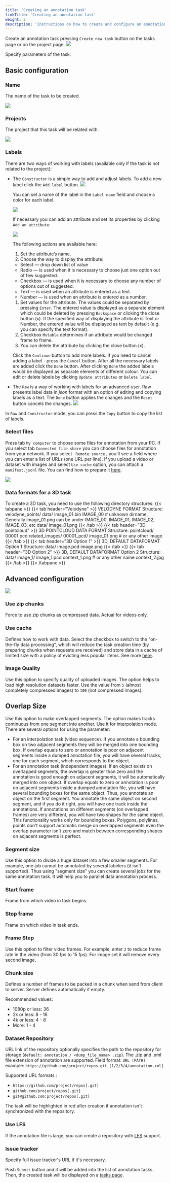 ```yaml
---
title: 'Creating an annotation task'
linkTitle: 'Creating an annotation task'
weight: 2
description: 'Instructions on how to create and configure an annotation task.'
---
```


Create an annotation task pressing `Create new task` button on the tasks page or on the project page.
   ![](/images/image004.jpg)

Specify parameters of the task:

## Basic configuration

### Name
The name of the task to be created.

![](/images/image005.jpg)

### Projects
The project that this task will be related with.

![](/images/image193.jpg)

### Labels
There are two ways of working with labels (available only if the task is not related to the project):

- The `Constructor` is a simple way to add and adjust labels. To add a new label click the `Add label` button.
  ![](/images/image123.jpg)

  You can set a name of the label in the `Label name` field and choose a color for each label.

  ![](/images/image124.jpg)

  If necessary you can add an attribute and set its properties by clicking `Add an attribute`:

  ![](/images/image125.jpg)

  The following actions are available here:

  1. Set the attribute’s name.
  1. Choose the way to display the attribute:
    - Select — drop down list of value
    - Radio — is used when it is necessary to choose just one option out of few suggested.
    - Checkbox — is used when it is necessary to choose any number of options out of suggested.
    - Text — is used when an attribute is entered as a text.
    - Number — is used when an attribute is entered as a number.
  1. Set values for the attribute. The values could be separated by pressing `Enter`.
    The entered value is displayed as a separate element which could be deleted
    by pressing `Backspace` or clicking the close button (x).
    If the specified way of displaying the attribute is Text or Number,
    the entered value will be displayed as text by default (e.g. you can specify the text format).
  1. Checkbox `Mutable` determines if an attribute would be changed frame to frame.
  1. You can delete the attribute by clicking the close button (x).

  Click the `Continue` button to add more labels.
  If you need to cancel adding a label - press the `Cancel` button.
  After all the necessary labels are added click the `Done` button.
  After clicking `Done` the added labels would be displayed as separate elements of different colour.
  You can edit or delete labels by clicking `Update attributes` or `Delete label`.

- The `Raw` is a way of working with labels for an advanced user.
  Raw presents label data in _json_ format with an option of editing and copying labels as a text.
  The `Done` button applies the changes and the `Reset` button cancels the changes.
  ![](/images/image126.jpg)

In `Raw` and `Constructor` mode, you can press the `Copy` button to copy the list of labels.

### Select files
Press tab `My computer` to choose some files for annotation from your PC.
If you select tab `Connected file share` you can choose files for annotation from your network.
If you select ` Remote source` , you'll see a field where you can enter a list of URLs (one URL per line).
If you upload a video or dataset with images and select `Use cache` option, you can attach a `manifest.jsonl` file.
You can find how to prepare it [here](/docs/manual/advanced/dataset_manifest/).

![](/images/image127.jpg)

### Data formats for a 3D task

To create a 3D task, you need to use the following directory structures:
{{< tabpane >}}
{{< tab header="Velodyne" >}}
VELODYNE FORMAT
Structure:
  velodyne_points/
      data/
          image_01.bin
  IMAGE_00  # unknown dirname, Generally image_01.png can be under IMAGE_00, IMAGE_01, IMAGE_02, IMAGE_03, etc
      data/
          image_01.png
{{< /tab >}}
{{< tab header="3D pointcloud" >}}
3D POINTCLOUD DATA FORMAT
Structure:
  pointcloud/
      00001.pcd
  related_images/
      00001_pcd/
          image_01.png # or any other image
{{< /tab >}}
{{< tab header="3D Option 1" >}}
3D, DEFAULT DATAFORMAT Option 1
Structure:
data/
  image.pcd
  image.png
{{< /tab >}}
{{< tab header="3D Option 2" >}}
3D, DEFAULT DATAFORMAT Option 2
Structure:
  data/
    image_1/
        image_1.pcd
        context_1.png  # or any other name
        context_2.jpg
{{< /tab >}}
{{< /tabpane >}}

## Advanced configuration

![](/images/image128_use_cache.jpg)

### Use zip chunks
Force to use zip chunks as compressed data. Actual for videos only.

### Use cache
Defines how to work with data. Select the checkbox to switch to the "on-the-fly data processing",
which will reduce the task creation time (by preparing chunks when requests are received)
and store data in a cache of limited size with a policy of evicting less popular items.
See more [here](/docs/manual/advanced/data_on_fly/).

### Image Quality
Use this option to specify quality of uploaded images.
The option helps to load high resolution datasets faster.
Use the value from `5` (almost completely compressed images) to `100` (not compressed images).

## Overlap Size
Use this option to make overlapped segments.
The option makes tracks continuous from one segment into another.
Use it for interpolation mode. There are several options for using the parameter:

- For an interpolation task (video sequence).
  If you annotate a bounding box on two adjacent segments they will be merged into one bounding box.
  If overlap equals to zero or annotation is poor on adjacent segments inside a dumped annotation file,
  you will have several tracks, one for each segment, which corresponds to the object.
- For an annotation task (independent images).
  If an object exists on overlapped segments, the overlap is greater than zero
  and the annotation is good enough on adjacent segments, it will be automatically merged into one object.
  If overlap equals to zero or annotation is poor on adjacent segments inside a dumped annotation file,
  you will have several bounding boxes for the same object.
  Thus, you annotate an object on the first segment.
  You annotate the same object on second segment, and if you do it right, you
  will have one track inside the annotations.
  If annotations on different segments (on overlapped frames)
  are very different, you will have two shapes for the same object.
  This functionality works only for bounding boxes.
  Polygons, polylines, points don't support automatic merge on overlapped segments
  even the overlap parameter isn't zero and match between corresponding shapes on adjacent segments is perfect.

### Segment size
Use this option to divide a huge dataset into a few smaller segments.
For example, one job cannot be annotated by several labelers (it isn't supported).
Thus using "segment size" you can create several jobs for the same annotation task.
It will help you to parallel data annotation process.

### Start frame
Frame from which video in task begins.

### Stop frame
Frame on which video in task ends.

### Frame Step
Use this option to filter video frames.
For example, enter `2` to reduce frame rate in the video (from 30 fps to 15 fps).
For image set it will remove every second image.

### Chunk size
Defines a number of frames to be packed in a chunk when send from client to server.
Server defines automatically if empty.

Recommended values:

- 1080p or less: 36
- 2k or less: 8 - 16
- 4k or less: 4 - 8
- More: 1 - 4

### Dataset Repository
URL link of the repository optionally specifies the path to the repository for storage
(`default: annotation / <dump_file_name> .zip`).
The .zip and .xml file extension of annotation are supported.
Field format: `URL [PATH]` example: `https://github.com/project/repos.git [1/2/3/4/annotation.xml]`

Supported URL formats :

- `https://github.com/project/repos[.git]`
- `github.com/project/repos[.git]`
- `git@github.com:project/repos[.git]`

The task will be highlighted in red after creation if annotation isn't synchronized with the repository.

### Use LFS
If the annotation file is large, you can create a repository with
[LFS](https://git-lfs.github.com/) support.

### Issue tracker
Specify full issue tracker's URL if it's necessary.

Push `Submit` button and it will be added into the list of annotation tasks.
Then, the created task will be displayed on a [tasks page](/docs/manual/basics/tasks-page/).
